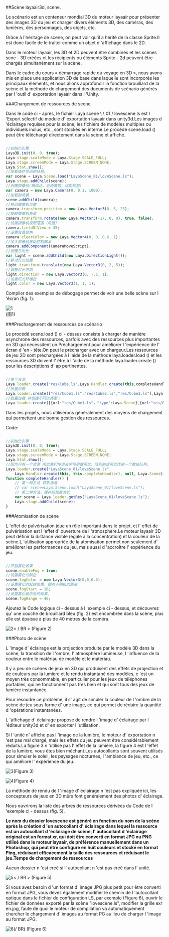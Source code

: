 ##Scène layaair3d, scene.

Le scénario est un conteneur mondial 3D du moteur layaair pour présenter des images 3D du jeu et charger divers éléments 3D, des caméras, des lumières, des personnages, des objets, etc.

Grâce à l'héritage de scene, on peut voir qu'il a hérité de la classe Sprite.Il est donc facile de le traiter comme un objet d 'affichage dans le 2D.

Dans le moteur layaair, les 3D et 2D peuvent être combinés et les scènes scne - 3D créées et les récipients ou éléments Sprite - 2d peuvent être chargés simultanément sur la scène.

Dans le cadre du cours « démarrage rapide du voyage en 3D », nous avons mis en place une application 3D de base dans laquelle sont incorporés les principaux éléments, et nous allons approfondir la fonction brouillard de la scène et la méthode de chargement des documents de scénario générés par l 'outil d' exportation layaair dans l 'Unity.

###Chargement de ressources de scène

Dans le code ci - après, le fichier Laya scene \ \ 01 / lovescene.ls est l 'Export sélectif du module d' exportation layaair dans unity3d.Les images d 'éclairage requises pour la scène, les fichiers de modèles multiples ou individuels inclus, etc., sont stockés en interne.Le procédé scene.load () peut être téléchargé directement dans la scène et affiché.


```typescript

//初始化引擎
Laya3D.init(0, 0, true);
Laya.stage.scaleMode = Laya.Stage.SCALE_FULL;
Laya.stage.screenMode = Laya.Stage.SCREEN_NONE;
Laya.Stat.show();
//加载插件导出的场景。
var scene = Laya.Scene.load("LayaScene_01/loveScene.ls");
Laya.stage.addChild(scene);
//创建摄像机(横纵比，近距裁剪，远距裁剪)
var camera = new Laya.Camera(0, 0.1, 1000);
//加载到场景
scene.addChild(camera);
//移动摄像机位置
camera.transform.position = new Laya.Vector3(0, 5, 23);
//旋转摄像机角度
camera.transform.rotate(new Laya.Vector3(-17, 0, 0), true, false);
//设置摄像机视野范围（角度）
camera.fieldOfView = 35;
//设置背景颜色
camera.clearColor = new Laya.Vector4(0, 0, 0.6, 1);
//加入摄像机移动控制脚本
camera.addComponent(CameraMoveScript);
//创建方向光 -------------------
var light = scene.addChild(new Laya.DirectionLight());
//移动灯光位置
light.transform.translate(new Laya.Vector3(0, 2, 5));
//调整灯光方向
light.direction = new Laya.Vector3(0, -.5, 1);
//设置灯光环境色
light.color = new Laya.Vector3(1, 1, 1);
```


Compiler des exemples de débogage permet de voir une belle scène sur l 'écran (fig. 1).

![1](img/1.png)<br>(图1)



###Prechargement de ressources de scénario

Le procédé scene.load () ci - dessus consiste à charger de manière asynchrone des ressources, parfois avec des ressources plus importantes en 3D qui nécessitent un Préchargement pour améliorer l 'expérience de l' écran d 'en - tête.On peut le précharger avec un chargeur.Les ressources de jeu 2D sont préchargées à l 'aide de la méthode laya.loader.load () et les ressources 3D doivent l' être à l 'aide de la méthode laya.loader.create () pour les descriptions d' ap pertinentes.


```typescript

//单个资源
Laya.loader.create("res/Cube.ls",Laya.Handler.create(this,completeHandler));
//批量加载
Laya.loader.create(["res/Cube1.ls","res/Cube2.ls","res/Cube3.ls"],Laya.Handler.create(this,completeHandler));
//批量加载 并创建不同的类型；
Laya.loader.create([{url:"res/Cube1.ls"，"type":Laya.Scene},{url:"res/Cube2.lh","type":Laya.Sprite3D},{url:"res/Cube3.lm","type":Laya.MeshSprite3D}],Laya.Handler.create(this,completeHandler));
```


Dans les projets, nous utiliserons généralement des moyens de chargement qui permettent une bonne gestion des ressources.

Code:


```typescript

//初始化引擎
Laya3D.init(0, 0, true);
Laya.stage.scaleMode = Laya.Stage.SCALE_FULL;
Laya.stage.screenMode = Laya.Stage.SCREEN_NONE;
Laya.Stat.show();
//因为只有一个资源 所以我们传进去字符串就可以，队列的话可以传递一个数组队列。
Laya.loader.create("LayaScene_01/loveScene.ls",
    Laya.Handler.create(this, this.completeHandler), null, Laya.Scene);
function completeHandler() {
    // 第一种方法 获取场景
    // var scene=Laya.Scene.load("LayaScene_01/loveScene.ls");
    // 第二种方法，缓存后加载方式
    var scene = Laya.loader.getRes("LayaScene_01/loveScene.ls");
    Laya.stage.addChild(scene);
}
```


###Atomisation de scène

L 'effet de pulvérisation joue un rôle important dans le projet, et l' effet de pulvérisation est l 'effet d' ouverture de l 'atmosphère.Le moteur layaair 3D peut définir la distance visible (égale à la concentration) et la couleur de la scène.L 'utilisation appropriée de la atomisation permet non seulement d' améliorer les performances du jeu, mais aussi d 'accroître l' expérience du jeu.


```typescript

//开启雾化效果
scene.enableFog = true;
//设置雾化的颜色
scene.fogColor = new Laya.Vector3(0,0,0.6);
//设置雾化的起始位置，相对于相机的距离
scene.fogStart = 10;
//设置雾化最浓处的距离。
scene.fogRange = 40;
```


Ajoutez le Code logique ci - dessus à l 'exemple ci - dessus, et découvrez qu' une couche de brouillard bleu (fig. 2) est encombrée dans la scène, plus elle est épaisse à plus de 40 mètres de la caméra.

![2](img/2.png)< / BR > (Figure 2)

###Photo de scène

L 'image d' éclairage est la projection produite par le modèle 3D dans la scène, la transition de l 'ombre, l' atmosphère lumineuse, l 'influence de la couleur entre le matériau de modèle et le matériau.

Il y a peu de scènes de jeux en 3D qui produisent des effets de projection et de couleurs par la lumière et le rendu instantané des modèles, c 'est un moyen très consommable, en particulier pour les jeux de téléphones portables, qui ne fonctionnent pas très bien et qui sont tous des jeux de lumière instantanée.

Pour résoudre ce problème, il s' agit de simuler la couleur de l 'ombre de la scène de jeu sous forme d' une image, ce qui permet de réduire la quantité d 'opérations instantanées.

L 'affichage d' éclairage propose de rendre l 'image d' éclairage par l 'éditeur unity3d et d' en exporter l 'utilisation.

Si l 'unité n' affiche pas l 'image de la lumière, le moteur d' exportation n 'est pas mal chargé, mais les effets du jeu peuvent être considérablement réduits.La figure 3 n 'utilise pas l' effet de la lumière, la figure 4 est l 'effet de la lumière, vous êtes bien méchant.Les autocollants sont souvent utilisés pour simuler le soleil, les paysages nocturnes, l 'ambiance de jeu, etc., ce qui améliore l' expérience du jeu.

![3](img/3.png)(Figure 3)

![4](img/4.png)(Figure 4)

La méthode de rendu de l 'image d' éclairage n 'est pas expliquée ici, les concepteurs de jeux en 3D mûrs font généralement des photos d' éclairage.

Nous ouvrirons la liste des arbres de ressources dérivées du Code de l 'exemple ci - dessus (fig. 5).

**Le nom du dossier lovescene est généré en fonction du nom de la scène après la création d 'un autocollant d' éclairage dans lequel la ressource est un autocollant d 'éclairage de scène, l' autocollant d 'éclairage original est un format xr, qui doit être converti en format JPG ou PNG utilisé dans le moteur layaair, de préférence manuellement dans un Photoshop, qui peut être configuré en huit couleurs et stocké en format Ping, réduisant efficacement la taille des ressources et réduisant le jeu.Temps de chargement de ressources**

Aucun dossier n 'est créé si l' autocollant n 'est pas créé dans l' unité.

![5](img/5.png)< / BR > (Figure 5)

Si vous avez besoin d 'un format d' image JPG plus petit pour être converti en format JPG, vous devez également modifier le chemin de l 'autocollant optique dans le fichier de configuration LS, par exemple (Figure 6), ouvrir le fichier de données exporté par la scène "lovescene.ls", modifier la grille exr en.jpg, faute de quoi le moteur de compilation va automatiquement chercher le chargement d' images au format PG au lieu de charger l 'image au format JPG.

![6](img/6.png)(/ BR) (Figure 6)